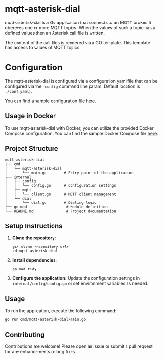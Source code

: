 # mqtt-asterisk-dial

mqtt-asterisk-dial is a Go application that connects to an MQTT broker. It obereves one or more MQTT topics. When the values of such a topic has a defined
values then an Asterisk call file is written.

The content of the call files is rendered via a GO template. This template has 
access to values of MQTT topics.

# Configuration

The mqtt-asterisk-dial is configured via a configuration yaml file that
can be configured via the `-config` command line param. Default location is `./conf.yaml`).

You can find a sample configuration file [here](./conf.yaml).

## Usage in Docker

To use mqtt-asterisk-dial with Docker, you can utilize the provided Docker Compose configuration. You can find the sample Docker Compose file [here](./samples/docker/docker-compose.yaml).

## Project Structure

```
mqtt-asterisk-dial
├── cmd
│   └── mqtt-asterisk-dial
│       └── main.go        # Entry point of the application
├── internal
│   ├── config
│   │   └── config.go      # Configuration settings
│   ├── mqtt
│   │   └── client.go      # MQTT client management
│   └── dial
│       └── dial.go        # Dialing logic
├── go.mod                  # Module definition
└── README.md               # Project documentation
```

## Setup Instructions

1. **Clone the repository:**
   ```
   git clone <repository-url>
   cd mqtt-asterisk-dial
   ```

2. **Install dependencies:**
   ```
   go mod tidy
   ```

3. **Configure the application:**
   Update the configuration settings in `internal/config/config.go` or set environment variables as needed.

## Usage

To run the application, execute the following command:

```
go run cmd/mqtt-asterisk-dial/main.go
```

## Contributing

Contributions are welcome! Please open an issue or submit a pull request for any enhancements or bug fixes.